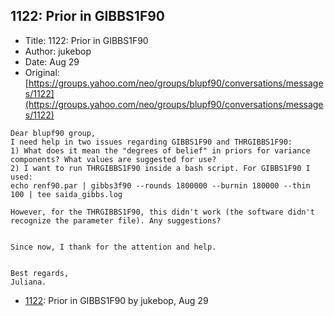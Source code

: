 ## 1122: Prior in GIBBS1F90

- Title: 1122: Prior in GIBBS1F90
- Author: jukebop
- Date: Aug 29
- Original: [https://groups.yahoo.com/neo/groups/blupf90/conversations/messages/1122](https://groups.yahoo.com/neo/groups/blupf90/conversations/messages/1122)

```
Dear blupf90 group, 
I need help in two issues regarding GIBBS1F90 and THRGIBBS1F90:
1) What does it mean the "degrees of belief" in priors for variance components? What values are suggested for use?
2) I want to run THRGIBBS1F90 inside a bash script. For GIBBS1F90 I used:
echo renf90.par | gibbs3f90 --rounds 1800000 --burnin 180000 --thin 100 | tee saida_gibbs.log

However, for the THRGIBBS1F90, this didn't work (the software didn't recognize the parameter file). Any suggestions?


Since now, I thank for the attention and help.


Best regards,
Juliana. 
```

- [1122](1122.md): Prior in GIBBS1F90 by jukebop, Aug 29
